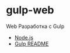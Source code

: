 # gulp-web
Web Разработка с Gulp

- <a href="https://nodejs.org/en/" target="_blank">Node.js</a>
- <a href="https://github.com/gulpjs/gulp/blob/master/docs/README.md" target="_blank">Gulp README</a>
